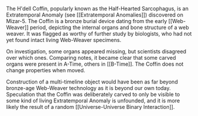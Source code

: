 The H'dell Coffin, popularly known as the Half-Hearted Sarcophagus, is an Extratemporal Anomaly (see [[Extratemporal Anomalies]]) discovered on Mizar-5. The Coffin is a bronze burial device dating from the early [[Web-Weaver]] period, depicting the internal organs and bone structure of a web weaver. It was flagged as worthy of further study by biologists, who had not yet found intact living Web-Weaver specimens.

On investigation, some organs appeared missing, but scientists disagreed over which ones. Comparing notes,
 it became clear that some carved organs were present in A-Time, others in [[B-Time]]. The Coffin does not
 change properties when moved.

Construction of a multi-timeline object would have been as far beyond bronze-age Web-Weaver technology as it is beyond our own today. Speculation that the Coffin was deliberately carved to only be visible to some kind of living Extratemporal Anomaly is unfounded, and it is more likely the result of a random [[Universe-Universe Binary Interaction]].
